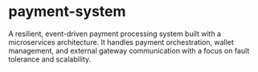 # payment-system
A resilient, event-driven payment processing system built with a microservices architecture. It handles payment orchestration, wallet management, and external gateway communication with a focus on fault tolerance and scalability.
